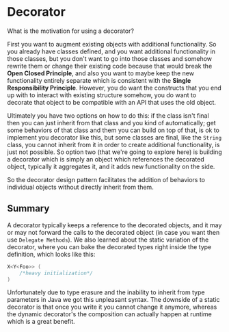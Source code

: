 # Decorator

What is the motivation for using a decorator?

First you want to augment existing objects with additional functionality. So you already have classes defined, and you want additional functionality in those classes, but you don't want to go into those classes and somehow rewrite them or change their existing code because that would break the __Open Closed Principle__, and also you want to maybe keep the new functionality entirely separate which is consistent with the __Single Responsibility Principle__. However, you do want the constructs that you end up with to interact with existing structure somehow, you do want to decorate that object to be compatible with an API that uses the old object.

Ultimately you have two options on how to do this: if the class isn't final then you can just inherit from that class and you kind of automatically; get some behaviors of that class and them you can build on top of that, is ok to implement you decorator like this, but some classes are final, like the `String` class, you cannot inherit from it in order to create additional functionality, is just not possible. So option two (that we're going to explore here) is building a decorator which is simply an object which references the decorated object, typically it aggregates it, and it adds new functionality on the side.

So the decorator design pattern facilitates the addition of behaviors to individual objects without directly inherit from them.

## Summary

A decorator typically keeps a reference to the decorated objects, and it may or may not forward the calls to the decorated object (in case you want then use `Delegate Methods`). We also learned about the static variation of the decorator, where you can bake the decorated types right inside the type definition, which looks like this:

```java
X<Y<Foo>> (
    /*heavy initialization*/
)
```

Unfortunately due to type erasure and the inability to inherit from type parameters in Java we got this unpleasant syntax. The downside of a static decorator is that once you write it you cannot change it anymore, whereas the dynamic decorator's the composition can actually happen at runtime which is a great benefit.
